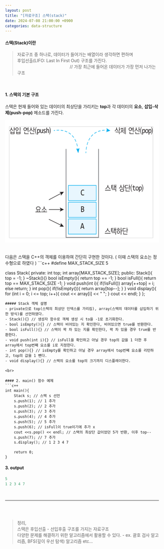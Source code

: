 ```yaml
---
layout: post
title: "[자료구조] 스택(stack)"
date: 2024-07-08 21:00:00 +0900
categories: data-structure
---
```

#### 스택(Stack)이란 
> 자료구조 중 하나로, 데이터가 들어가는 배열이라 생각하면 편하며<br>
후입선출(LIFO: Last In First Out) 구조를 가진다. &emsp;&emsp;&emsp;&emsp;&emsp;&emsp;&emsp;&emsp;&emsp;&emsp;&emsp;&emsp; // 가장 최근에 들어온 데이터가 가장 먼저 나가는 구조

<br>

#### 1. 스택의 기본 구조
스택은 현재 들어와 있는 데이터의 최상단을 가리키는 <strong>top</strong>과 각 데이터의 <strong>요소</strong>, <strong>삽입-삭제(push-pop)</strong> 메소드를 가진다.

<center><img src = "/public/img/stack-1.png" height = "400px"></center>
<br><br>
다음은 스택을 C++의 객체를 이용하여 간단히 구현한 것이다. ( 이때 스택의 요소는 정수형으로 하였다 )
```c++
#define MAX_STACK_SIZE 5

class Stack{
private:
    int top;
    int array[MAX_STACK_SIZE];
public:
    Stack(){ top = -1; }
    ~Stack(){}
    bool isEmpty(){ return top == -1; }
    bool isFull(){ return top == MAX_STACK_SIZE -1; }
    void push(int i){
        if(!isFull()) array[++top] = i;
        else return;
    }
    int pop(){
        if(!isEmpty()){ return array[top--]; }
    }
    void display(){
        for (int i = 0; i <= top; i++){
            cout << array[i] << " ";
        }
        cout << endl;
    }
};
```
##### Stack 객체 설명
- private으로 top(스택의 최상단 인덱스를 가리킴), array(스택의 데이터를 삽입하기 위한 방식)를 선언하였다.
- Stack(){} // 생성자 함수로 객체 생성 시 to을 -1로 초기화한다.
- bool isEmpty(){} // 스택이 비어있는 지 확인한다, 비어있으면 true를 반환한다.
- bool isFull(){} // 스택이 꽉 차 있는 지를 확인한다, 꽉 차 있을 경우 true를 반환한다.
- void push(int i){} // isFull을 확인하고 아닐 경우 top의 값을 1 더한 후 array에서 top번째 요소를 i로 지정한다.
- int pop(){} // isEmpty를 확인하고 아닐 경우 array에서 top번째 요소를 리턴하고, top의 값을 1 뺀다.
- void display(){} // 스택의 요소를 top의 크기까지 디스플레이한다.

<br>

#### 2. main() 함수 예제
```c++
int main(){
    Stack s; // 스택 s 선언
    s.push(1); // 1 추가
    s.push(2); // 2 추가
    s.push(3); // 3 추가
    s.push(4); // 4 추가
    s.push(5); // 5 추가
    s.push(6); // isFull이 true이기에 추가 x
    cout <<s.pop() << endl; // 스택의 최상단 값이었던 5가 반환, 이후 top--
    s.push(7); // 7 추가
    s.display(); // 1 2 3 4 7

    return 0;
}
```

#### 3. output
```c++
5
1 2 3 4 7
```
<br>

* * *
<br><br>

>정리, 
<br>스택은 후입선출 - 선입후출 구조를 가지는 자료구조
<br>다양한 문제를 해결하기 위한 알고리즘에서 활용할 수 있다. - ex. 괄호 검사 알고리즘, BFS(깊이 우선 탐색) 알고리즘 etc...
